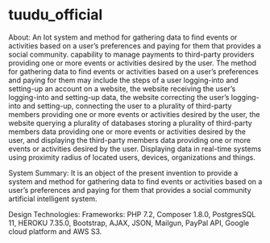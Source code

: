 # tuudu_official

About: An Iot system and method for gathering data to find events or activities based on a user’s preferences and paying for them that provides a social community. capability to manage payments to third-party providers providing one or more events or activities desired by the user. The method for gathering data to find events or activities based on a user’s preferences and paying for them may include the steps of a user logging-into and setting-up an account on a website, the website receiving the user’s logging-into and setting-up data, the website correcting the user’s logging-into and setting-up, connecting the user to a plurality of third-party members providing one or more events or activities desired by the user, the website querying a plurality of databases storing a plurality of third-party members data providing one or more events or activities desired by the user, and displaying the third-party members data providing one or more events or activities desired by the user. Displaying data in real-time systems using proximity radius of located users, devices, organizations and things.

System Summary:
It is an object of the present invention to provide a system and method for gathering data to find events or activities based on a user’s preferences and paying for them that provides a social community artificial intelligent system.


Design Technologies:
Frameworks: PHP 7.2, Composer 1.8.0, PostgresSQL 11, HEROKU 7.35.0, Bootstrap, AJAX, JSON, Mailgun, PayPal API, Google cloud platform and AWS S3.
